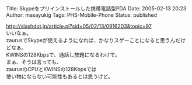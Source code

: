 Title: Skypeをプリインストールした携帯電話型PDA
Date: 2005-02-13 20:23
Author: masayukig
Tags: PHS-Mobile-Phone
Status: published

<http://slashdot.jp/article.pl?sid=05/02/13/0916203&topic=97>  
いいなぁ。  
zaurusでSkypeが使えるようになれば、かなりスゲーことになると思うんだけどなぁ。  
KWINSの128Kbpsで、通話し放題になるわけで。  
まぁ、そうは言っても、  
zaurusのCPUとKWINSの128Kbpsでは  
使い物にならない可能性もあるとは思うけど。
